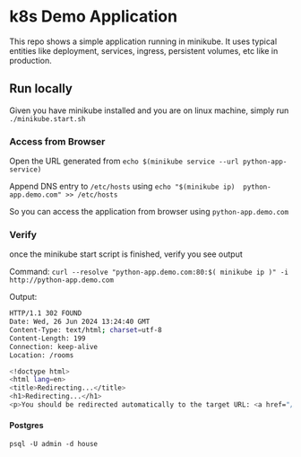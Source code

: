 # k8s Demo Application

This repo shows a simple application running in minikube. It uses typical entities like deployment, services, ingress, persistent volumes, etc like in production.

## Run locally

Given you have minikube installed and you are on linux machine, simply run `./minikube.start.sh`

### Access from Browser

Open the URL generated from `echo $(minikube service --url python-app-service)`

Append DNS entry to `/etc/hosts` using `echo "$(minikube ip)  python-app.demo.com" >> /etc/hosts`

So you can access the application from browser using `python-app.demo.com`

### Verify

once the minikube start script is finished, verify you see output

Command: `curl --resolve "python-app.demo.com:80:$( minikube ip )" -i http://python-app.demo.com`

Output: 
```bash
HTTP/1.1 302 FOUND
Date: Wed, 26 Jun 2024 13:24:40 GMT
Content-Type: text/html; charset=utf-8
Content-Length: 199
Connection: keep-alive
Location: /rooms

<!doctype html>
<html lang=en>
<title>Redirecting...</title>
<h1>Redirecting...</h1>
<p>You should be redirected automatically to the target URL: <a href="/rooms">/rooms</a>. If not, click the link.
```

#### Postgres
`psql -U admin -d house`